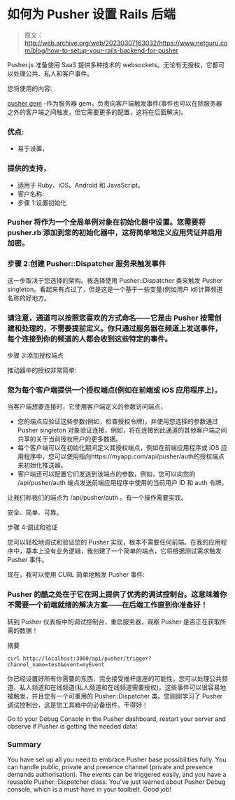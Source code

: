 # 如何为 Pusher 设置 Rails 后端

> 原文：<http://web.archive.org/web/20230307163032/https://www.netguru.com/blog/how-to-setup-your-rails-backend-for-pusher>

 Pusher.js 准备使用 SaaS 提供多种技术的 websockets。无论有无授权，它都可以处理公共、私人和客户事件。

您将使用的内容:

[pusher gem](http://web.archive.org/web/20221202084845/https://github.com/pusher/pusher-http-ruby) -作为服务器 gem，负责向客户端触发事件(事件也可以在除服务器之外的客户端之间触发，但它需要更多的配置，这将在后面解决)。

### 优点:

*   易于设置，

### 提供的支持，

*   适用于 Ruby、iOS、Android 和 JavaScript。
*   客户名称:
*   步骤 1:设置初始化

### Pusher 将作为一个全局单例对象在初始化器中设置。您需要将 pusher.rb 添加到您的初始化器中，这将简单地定义应用凭证并启用加密。

### 步骤 2:创建 Pusher::Dispatcher 服务来触发事件

这一步取决于您选择的架构。我选择使用 Pusher::Dispatcher 类来触发 Pusher singleton。看起来有点过了，但是这是一个基于一些变量(例如用户 id)计算频道名称的好地方。

### 请注意，通道可以按照您喜欢的方式命名——它是由 Pusher 按需创建和处理的，不需要提前定义。你只通过服务器在频道上发送事件，每个连接到你的频道的人都会收到这些特定的事件。

步骤 3:添加授权端点

推动器中的授权非常简单:

### 您为每个客户端提供一个授权端点(例如在前端或 iOS 应用程序上)，

当客户端想要连接时，它使用客户端定义的参数访问端点，

*   您的端点应验证这些参数(例如，检查授权令牌)，并使用您选择的参数通过 Pusher singleton 对象验证连接，例如，将在连接到此通道的其他客户端之间共享的关于当前授权用户的更多数据。
*   每个客户端可以在初始化期间定义其授权端点，例如在前端应用程序或 iOS 应用程序中，您可以使用指向https://myapp.com/api/pusher/auth的授权端点来初始化推送器。
*   客户端还可以配置它们发送到该端点的参数，例如，您可以向您的 /api/pusher/auth 端点发送前端应用程序中使用的当前用户 ID 和 auth 令牌。

让我们称我们的端点为 /api/pusher/auth 。有一个操作需要实现。

安全、简单、可靠。

步骤 4:调试和验证

您可以轻松地调试和验证您的 Pusher 实现，根本不需要任何前端。在我的应用程序中，基本上没有业务逻辑，我创建了一个简单的端点，它将根据测试需求触发 Pusher 事件。

现在，我可以使用 CURL 简单地触发 Pusher 事件:

### Pusher 的酷之处在于它在网上提供了优秀的调试控制台。这意味着你不需要一个前端就绪的解决方案——在后端工作直到你准备好！

转到 Pusher 仪表板中的调试控制台，重启服务器，观察 Pusher 是否正在获取所需的数据！

摘要

```
curl http://localhost:3000/api/pusher/trigger?channel_name=test&event=myEvent
```

你已经设置好所有你需要的东西，完全接受推杆底座的可能性。您可以处理公共频道、私人频道和在线频道(私人频道和在线频道需要授权)。这些事件可以很容易地被触发，并且您有一个可重用的 Pusher::Dispatcher 类。您刚刚学习了 Pusher 调试控制台，这是您工具箱中的必备组件。干得好！

Go to your Debug Console in the Pusher dashboard, restart your server and observe if Pusher is getting the needed data!

### Summary

You have set up all you need to embrace Pusher base possibilities fully. You can handle public, private and presence channel (private and presence demands authorisation). The events can be triggered easily, and you have a reusable Pusher::Dispatcher class. You've just learned about Pusher Debug console, which is a must-have in your toolbelt. Good job!